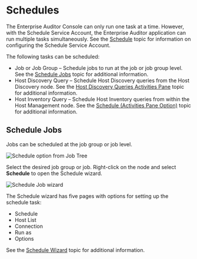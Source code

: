 # Schedules

The Enterprise Auditor Console can only run one task at a time. However, with the Schedule Service
Account, the Enterprise Auditor application can run multiple tasks simultaneously. See the
[Schedule](/docs/accessanalyzer/11.6/accessanalyzer/admin/settings/schedule.md)
topic for information on configuring the Schedule Service Account.

The following tasks can be scheduled:

- Job or Job Group – Schedule jobs to run at the job or job group level. See the
  [Schedule Jobs](#schedule-jobs) topic for additional information.
- Host Discovery Query – Schedule Host Discovery queries from the Host Discovery node. See the
  [Host Discovery Queries Activities Pane](/docs/accessanalyzer/11.6/accessanalyzer/admin/hostdiscovery/activities.md)
  topic for additional information.
- Host Inventory Query – Schedule Host Inventory queries from within the Host Management node. See
  the
  [Schedule (Activities Pane Option)](/docs/accessanalyzer/11.6/accessanalyzer/admin/hostmanagement/actions/schedule.md)
  topic for additional information.

## Schedule Jobs

Jobs can be scheduled at the job group or job level.

![Schedule option from Job Tree](/img/versioned_docs/accessanalyzer_11.6/accessanalyzer/admin/schedule/jobtree.webp)

Select the desired job group or job. Right-click on the node and select **Schedule** to open the
Schedule wizard.

![Schedule Job wizard](/img/versioned_docs/accessanalyzer_11.6/accessanalyzer/admin/settings/schedule.webp)

The Schedule wizard has five pages with options for setting up the schedule task:

- Schedule
- Host List
- Connection
- Run as
- Options

See the
[Schedule Wizard](/docs/accessanalyzer/11.6/accessanalyzer/admin/schedule/wizard.md)
topic for additional information.
